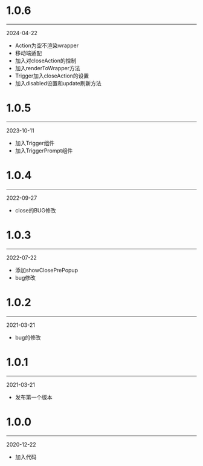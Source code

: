 # 1.0.6

***

2024-04-22

* Action为空不渲染wrapper
* 移动端适配
* 加入对closeAction的控制
* 加入renderToWrapper方法
* Trigger加入closeAction的设置
* 加入disabled设置和update刷新方法

# 1.0.5

***

2023-10-11

* 加入Trigger组件
* 加入TriggerPrompt组件

# 1.0.4

***

2022-09-27

* close的BUG修改

# 1.0.3

***

2022-07-22

* 添加showClosePrePopup
* bug修改

# 1.0.2

***

2021-03-21

* bug的修改

# 1.0.1

***

2021-03-21

* 发布第一个版本

# 1.0.0

***

2020-12-22

* 加入代码
